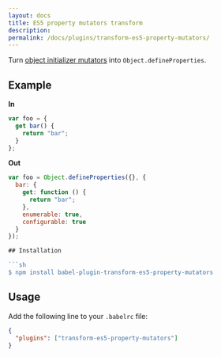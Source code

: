 ```yaml
---
layout: docs
title: ES5 property mutators transform
description:
permalink: /docs/plugins/transform-es5-property-mutators/
---
```


Turn [object initializer mutators](https://developer.mozilla.org/en-US/docs/Web/JavaScript/Reference/Operators/Object_initializer#Method_definitions) into `Object.defineProperties`.

## Example

**In**

```javascript
var foo = {
  get bar() {
    return "bar";
  }
};
```

**Out**

```javascript
var foo = Object.defineProperties({}, {
  bar: {
    get: function () {
      return "bar";
    },
    enumerable: true,
    configurable: true
  }
});

## Installation

```sh
$ npm install babel-plugin-transform-es5-property-mutators
```

## Usage

Add the following line to your `.babelrc` file:

```json
{
  "plugins": ["transform-es5-property-mutators"]
}
```
